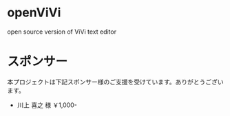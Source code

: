 # openViVi
open source version of ViVi text editor

# スポンサー
本プロジェクトは下記スポンサー様のご支援を受けています。ありがとうございます。
- 川上 喜之 様 ￥1,000-


